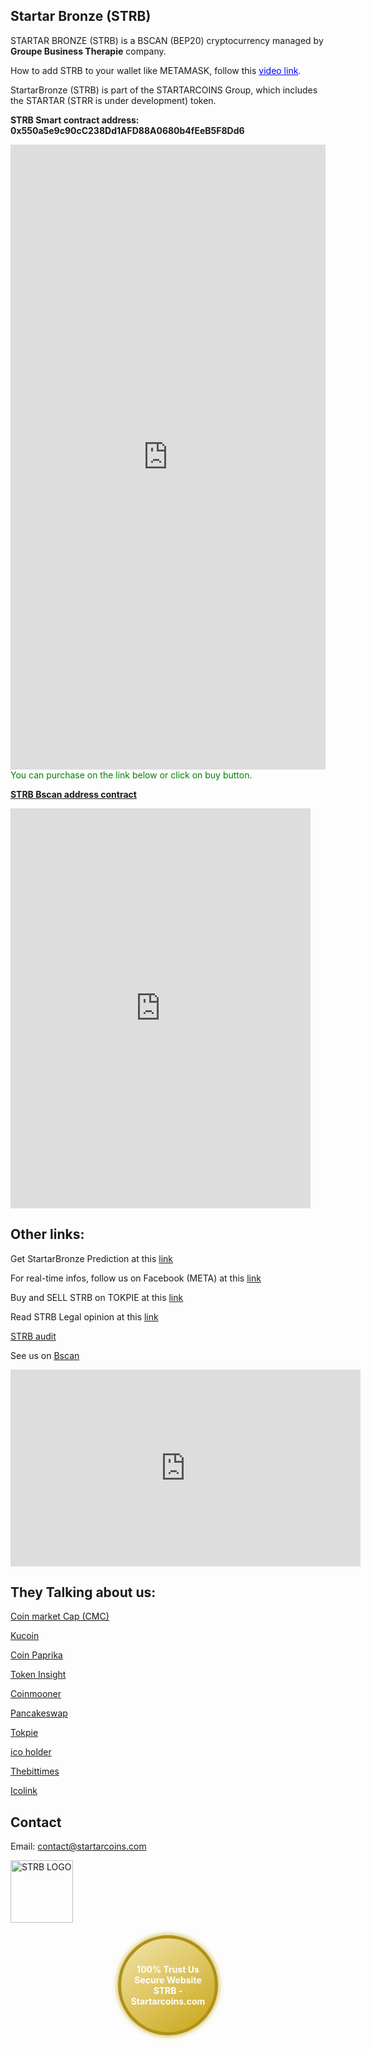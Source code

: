 ## Startar Bronze (STRB)

<div id="google_translate_element"></div>
   <script type="text/javascript">
     function googleTranslateElementInit() {
       new google.translate.TranslateElement({pageLanguage: 'en', includedLanguages: 'fr'}, 'google_translate_element');
     }
   </script>
   <script type="text/javascript" src="//translate.google.com/translate_a/element.js?cb=googleTranslateElementInit"></script>
   
STARTAR BRONZE (STRB) is a BSCAN (BEP20) cryptocurrency managed by **Groupe Business Therapie** company.

How to add STRB to your wallet like METAMASK, follow this <a href="https://www.youtube.com/watch?v=LMwK0KNMLu8" style="color:blue;">video link</a>.

StartarBronze (STRB) is part of the STARTARCOINS Group, which includes the STARTAR (STRR is under development) token.

**STRB Smart contract address: 0x550a5e9c90cC238Dd1AFD88A0680b4fEeB5F8Dd6**

<iframe width="100%" height="1000" frameBorder="0" scrolling="no" src="https://coinbrain.com/embed/bnb-0x550a5e9c90cc238dd1afd88a0680b4feeb5f8dd6?theme=light&padding=16&chart=1&trades=1"></iframe>
<span style="color:green;">You can purchase on the link below or click on buy button.</span>

**[STRB Bscan address contract](https://bscscan.com/address/0x550a5e9c90cc238dd1afd88a0680b4feeb5f8dd6?fbclid=IwY2xjawGmxplleHRuA2FlbQIxMAABHXu5c00aJtvXVvVeojSaIQXe94oS_SgddBcbX8nXIYdxm_jE0Z4DxI5dkQ_aem_BYErkMcAFpR3t9yj4HP1Ug#readContract)**

<iframe width=480 height="640" frameBorder="0" scrolling="no" src="https://coinbrain.com/embed/trade?theme=light&padding=16&chainId=56&inputAddress=0xEeeeeEeeeEeEeeEeEeEeeEEEeeeeEeeeeeeeEEeE&outputAddress=0x550a5e9c90cC238Dd1AFD88A0680b4fEeB5F8Dd6"></iframe>

## Other links:

Get StartarBronze Prediction at this [link](https://coincodex.com/crypto/startar-bronze/price-prediction/?fbclid=IwY2xjawGmwrpleHRuA2FlbQIxMQABHXgyFwN3tl0COq_jOXieyPQW0f8ihKsez3O08KKKy9M7dSsoy7_Qk9uc_Q_aem_eQWwS1eYJJ6BcmdmqBBjMA)

For real-time infos, follow us on Facebook (META) at this [link](https://www.facebook.com/startarcoins/)

Buy and SELL STRB on TOKPIE at this [link](https://tokpie.com/dashboard/make_request/strb-usdt/)

Read STRB Legal opinion at this [link](https://drive.google.com/file/d/1_zCA8Il_autHQbo-YBbsby2Yruqluvip/view?usp=sharing)

[STRB audit](https://www.dropbox.com/scl/fi/0vac3w2efxqcnd3qhfpju/startarbronzeaudit.pdf?e=1&fbclid=IwY2xjawGmxVhleHRuA2FlbQIxMAABHQyo3x6JASoHla3vGUm1B3q-TCTOUVGTDHJCt6SJkS7UV-RBAZ-lpfFzdw_aem_oBDjyM-u8f2w9qW2DPuMVA&rlkey=jjl59kvp1jru50zm0fulfpv4t&st=ybnvdp7e&dl=0)

See us on [Bscan](https://bscscan.com/token/0x550a5e9c90cc238dd1afd88a0680b4feeb5f8dd6?fbclid=IwY2xjawGmxOpleHRuA2FlbQIxMAABHXu5c00aJtvXVvVeojSaIQXe94oS_SgddBcbX8nXIYdxm_jE0Z4DxI5dkQ_aem_BYErkMcAFpR3t9yj4HP1Ug)

<iframe width="560" height="315" src="https://www.youtube.com/embed/oHG08ZayA34?autoplay=1&loop=1&playlist=oHG08ZayA34" frameborder="0" allow="autoplay; encrypted-media" allowfullscreen></iframe>

## They Talking about us:

[Coin market Cap (CMC)](https://coinmarketcap.com/dexscan/bsc/0xec84acc430f9628d8993644880fe2b828fc196fd/?fbclid=IwY2xjawGmwyxleHRuA2FlbQIxMAABHfY-JRmYwFUQu4hbGd9gWNUAWrjyMFPvw9EpBW8hzOP9kaJw1gmI4YfQ2A_aem_ttmhOqi_CNjDAz7rsLk5Ng)

[Kucoin](https://www.kucoin.com/fr/price/STRB?fbclid=IwY2xjawGmwypleHRuA2FlbQIxMAABHVjk6Zw4cJeGCxwY2FMPJ8Uunf8qfGbajiwldQRlL4cFo9lFwCTRMxUvjg_aem_H2Up2aEg9wz2AxqqOtUNiA)

[Coin Paprika](https://coinpaprika.com/de/coin/strb-startar-bronze/?fbclid=IwY2xjawGmwyhleHRuA2FlbQIxMAABHfY-JRmYwFUQu4hbGd9gWNUAWrjyMFPvw9EpBW8hzOP9kaJw1gmI4YfQ2A_aem_ttmhOqi_CNjDAz7rsLk5Ng)

[Token Insight](https://tokeninsight.com/en/coins/startarbronze/overview?fbclid=IwY2xjawGmxD1leHRuA2FlbQIxMAABHXu5c00aJtvXVvVeojSaIQXe94oS_SgddBcbX8nXIYdxm_jE0Z4DxI5dkQ_aem_BYErkMcAFpR3t9yj4HP1Ug)

[Coinmooner](https://coinmooner.com/coin/startarbronze-strb?fbclid=IwY2xjawGmxFNleHRuA2FlbQIxMAABHXu5c00aJtvXVvVeojSaIQXe94oS_SgddBcbX8nXIYdxm_jE0Z4DxI5dkQ_aem_BYErkMcAFpR3t9yj4HP1Ug)

[Pancakeswap](https://pancakeswap.finance/info/token/0x550a5e9c90cc238dd1afd88a0680b4feeb5f8dd6?fbclid=IwY2xjawGmxPFleHRuA2FlbQIxMAABHXu5c00aJtvXVvVeojSaIQXe94oS_SgddBcbX8nXIYdxm_jE0Z4DxI5dkQ_aem_BYErkMcAFpR3t9yj4HP1Ug)

[Tokpie](https://tokpie.io/blog/startar-bronze/?fbclid=IwY2xjawGmxS9leHRuA2FlbQIxMAABHQyo3x6JASoHla3vGUm1B3q-TCTOUVGTDHJCt6SJkS7UV-RBAZ-lpfFzdw_aem_oBDjyM-u8f2w9qW2DPuMVA#How_to_buy_STRB_with_Bank_Card_or_Apple_Pay)

[ico holder](https://icoholder.com/en/startarcoins-1015058?fbclid=IwY2xjawGmxURleHRuA2FlbQIxMAABHYsQU6p9cU7lGZXTP0km50nLdhI9_34DSgrGCdfExLxQ7RoB95wI1D1k5g_aem_PRKy3LcHli0JQTMCLtH8Rw)

[Thebittimes](https://thebittimes.com/token-STRB-BSC-0x550a5e9c90cc238dd1afd88a0680b4feeb5f8dd6.html?fbclid=IwY2xjawGmxYtleHRuA2FlbQIxMAABHVjk6Zw4cJeGCxwY2FMPJ8Uunf8qfGbajiwldQRlL4cFo9lFwCTRMxUvjg_aem_H2Up2aEg9wz2AxqqOtUNiA)

[Icolink](https://icolink.com/ico-startar-bronze.html?fbclid=IwY2xjawGmxYJleHRuA2FlbQIxMAABHYru5aKHwFYZddYZdG63B2p2Oz3vj5LF0NyMSy3y3Y7kIhZogCLjFIzgDQ_aem_uPf-lUV9grAtPLAw7mxu4Q)

## Contact
Email: contact@startarcoins.com 

<img src="https://github.com/user-attachments/assets/73dc2665-0f6c-404b-b555-3c4d827f23ce" alt="STRB LOGO" height="100" width="100">

<!DOCTYPE html>
<html lang="en">
<head>
    <meta charset="UTF-8">
    <meta name="viewport" content="width=device-width, initial-scale=1.0">
    <style>
        .trust-badge {
            width: 150px;
            height: 150px;
            background: linear-gradient(145deg, #f3e5ab, #c8a415);
            border-radius: 50%;
            display: flex;
            justify-content: center;
            align-items: center;
            color: white;
            font-weight: bold;
            font-size: 14px;
            text-align: center;
            box-shadow: 0 0 10px #c8a415;
            margin: 20px auto;
            border: 5px solid #af911a;
        }
    </style>
</head>
<body>

<div class="trust-badge">
    100% Trust Us <br> Secure Website<br> STRB -Startarcoins.com
</div>

</body>
</html>

